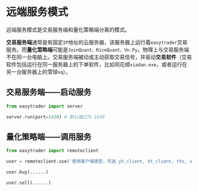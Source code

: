# 远端服务模式

远端服务模式是交易服务端和量化策略端分离的模式。

**交易服务端**通常是有固定`IP`地址的云服务器，该服务器上运行着`easytrader`交易服务。而**量化策略端**可能是`JoinQuant、RiceQuant、Vn.Py`，物理上与交易服务端不在同一台电脑上。交易服务端被动或主动获取交易信号，并驱动**交易软件**（交易软件包括运行在同一服务器上的下单软件，比如同花顺`xiadan.exe`，或者运行在另一台服务器上的雪球`xq`）。


## 交易服务端——启动服务

```python
from easytrader import server

server.run(port=1430) # 默认端口为 1430
```

## 量化策略端——调用服务

```python
from easytrader import remoteclient

user = remoteclient.use('使用客户端类型，可选 yh_client, ht_client, ths, xq等', host='服务器ip', port='服务器端口，默认为1430')

user.buy(......)

user.sell(......)
```


